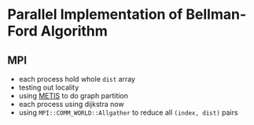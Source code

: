 # Parallel Implementation of Bellman-Ford Algorithm

## MPI

* each process hold whole `dist` array
* testing out locality
* using [METIS](http://glaros.dtc.umn.edu/gkhome/metis/metis/overview) to do graph partition
* each process using dijkstra now
* using `MPI::COMM_WORLD::Allgather` to reduce all `(index, dist)` pairs

